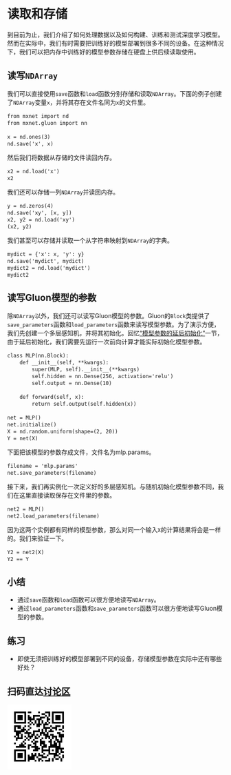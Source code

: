 # 读取和存储

到目前为止，我们介绍了如何处理数据以及如何构建、训练和测试深度学习模型。然而在实际中，我们有时需要把训练好的模型部署到很多不同的设备。在这种情况下，我们可以把内存中训练好的模型参数存储在硬盘上供后续读取使用。


## 读写`NDArray`

我们可以直接使用`save`函数和`load`函数分别存储和读取`NDArray`。下面的例子创建了`NDArray`变量`x`，并将其存在文件名同为`x`的文件里。

```{.python .input}
from mxnet import nd
from mxnet.gluon import nn

x = nd.ones(3)
nd.save('x', x)
```

然后我们将数据从存储的文件读回内存。

```{.python .input}
x2 = nd.load('x')
x2
```

我们还可以存储一列`NDArray`并读回内存。

```{.python .input  n=2}
y = nd.zeros(4)
nd.save('xy', [x, y])
x2, y2 = nd.load('xy')
(x2, y2)
```

我们甚至可以存储并读取一个从字符串映射到`NDArray`的字典。

```{.python .input  n=4}
mydict = {'x': x, 'y': y}
nd.save('mydict', mydict)
mydict2 = nd.load('mydict')
mydict2
```

## 读写Gluon模型的参数

除`NDArray`以外，我们还可以读写Gluon模型的参数。Gluon的`Block`类提供了`save_parameters`函数和`load_parameters`函数来读写模型参数。为了演示方便，我们先创建一个多层感知机，并将其初始化。回忆[“模型参数的延后初始化”](deferred-init.md)一节，由于延后初始化，我们需要先运行一次前向计算才能实际初始化模型参数。

```{.python .input  n=6}
class MLP(nn.Block):
    def __init__(self, **kwargs):
        super(MLP, self).__init__(**kwargs)
        self.hidden = nn.Dense(256, activation='relu')
        self.output = nn.Dense(10)

    def forward(self, x):
        return self.output(self.hidden(x))

net = MLP()
net.initialize()
X = nd.random.uniform(shape=(2, 20))
Y = net(X)
```

下面把该模型的参数存成文件，文件名为mlp.params。

```{.python .input}
filename = 'mlp.params'
net.save_parameters(filename)
```

接下来，我们再实例化一次定义好的多层感知机。与随机初始化模型参数不同，我们在这里直接读取保存在文件里的参数。

```{.python .input  n=8}
net2 = MLP()
net2.load_parameters(filename)
```

因为这两个实例都有同样的模型参数，那么对同一个输入`X`的计算结果将会是一样的。我们来验证一下。

```{.python .input}
Y2 = net2(X)
Y2 == Y
```

## 小结

* 通过`save`函数和`load`函数可以很方便地读写`NDArray`。
* 通过`load_parameters`函数和`save_parameters`函数可以很方便地读写Gluon模型的参数。

## 练习

* 即使无须把训练好的模型部署到不同的设备，存储模型参数在实际中还有哪些好处？



## 扫码直达[讨论区](https://discuss.gluon.ai/t/topic/1255)

![](../img/qr_read-write.svg)
